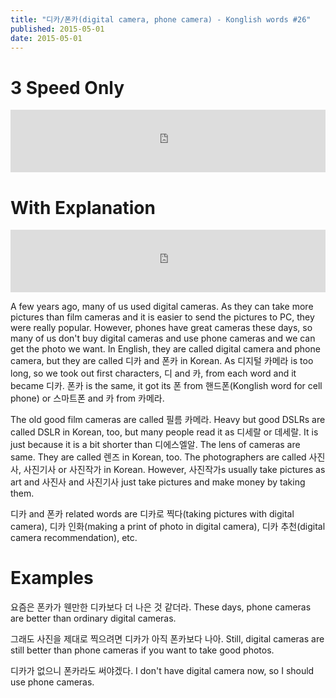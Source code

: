```yaml
---
title: "디카/폰카(digital camera, phone camera) - Konglish words #26"
published: 2015-05-01
date: 2015-05-01
---
```


#  3 Speed Only

<iframe id="audio_iframe" src="https://www.podbean.com/media/player/usg4d-55aea6?skin=10" width="100%" height="100" frameborder="0" scrolling="no"></iframe>

#  With Explanation

<iframe id="audio_iframe" src="https://www.podbean.com/media/player/9w2t7-55aea7?skin=10" width="100%" height="100" frameborder="0" scrolling="no"></iframe>

A few years ago, many of us used digital cameras. As they can take more pictures than film cameras and it is easier to send the pictures to PC, they were really popular. However, phones have great cameras these days, so many of us don't buy digital cameras and use phone cameras and we can get the photo we want. In English, they are called digital camera and phone camera, but they are called 디카 and 폰카 in Korean. As 디지털 카메라 is too long, so we took out first characters, 디 and 카, from each word and it became 디카. 폰카 is the same, it got its 폰 from 핸드폰(Konglish word for cell phone) or 스마트폰 and 카 from 카메라.

The old good film cameras are called 필름 카메라. Heavy but good DSLRs are called DSLR in Korean, too, but many people read it as 디세랄 or 데세랄. It is just because it is a bit shorter than 디에스엘알. The lens of cameras are same. They are called 렌즈 in Korean, too. The photographers are called 사진사, 사진기사 or 사진작가 in Korean. However, 사진작가s usually take pictures as art and 사진사 and 사진기사 just take pictures and make money by taking them.

디카 and 폰카 related words are 디카로 찍다(taking pictures with digital camera), 디카 인화(making a print of photo in digital camera), 디카 추천(digital camera recommendation), etc.

#  Examples

요즘은 폰카가 웬만한 디카보다 더 나은 것 같더라.
These days, phone cameras are better than ordinary digital cameras.

그래도 사진을 제대로 찍으려면 디카가 아직 폰카보다 나아.
Still, digital cameras are still better than phone cameras if you want to take good photos.

디카가 없으니 폰카라도 써야겠다.
I don't have digital camera now, so I should use phone cameras.